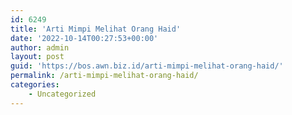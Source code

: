 ```yaml
---
id: 6249
title: 'Arti Mimpi Melihat Orang Haid'
date: '2022-10-14T00:27:53+00:00'
author: admin
layout: post
guid: 'https://bos.awn.biz.id/arti-mimpi-melihat-orang-haid/'
permalink: /arti-mimpi-melihat-orang-haid/
categories:
    - Uncategorized
---
```


